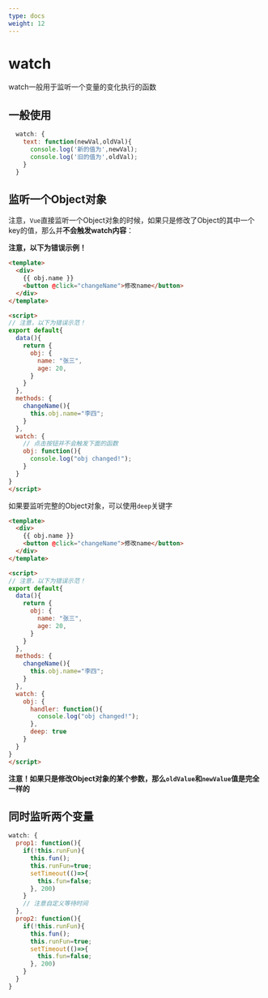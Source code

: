 ```yaml
---
type: docs
weight: 12
---
```


# watch

watch一般用于监听一个变量的变化执行的函数

## 一般使用

```js
  watch: {
    text: function(newVal,oldVal){
      console.log('新的值为',newVal);
      console.log('旧的值为',oldVal);
    }
  }
```

## 监听一个Object对象
注意，`Vue`直接监听一个Object对象的时候，如果只是修改了Object的其中一个key的值，那么并**不会触发watch内容**：

**注意，以下为错误示例！**

```html
<template>
  <div>
    {{ obj.name }}
    <button @click="changeName">修改name</button>
  </div>
</template>

<script>
// 注意，以下为错误示范！
export default{
  data(){
    return {
      obj: {
        name: "张三",
        age: 20,
      }
    }
  },
  methods: {
    changeName(){
      this.obj.name="李四";
    }
  },
  watch: {
    // 点击按钮并不会触发下面的函数
    obj: function(){
      console.log("obj changed!");
    }
  }
}
</script>
```

如果要监听完整的Object对象，可以使用`deep`关键字

```html
<template>
  <div>
    {{ obj.name }}
    <button @click="changeName">修改name</button>
  </div>
</template>

<script>
// 注意，以下为错误示范！
export default{
  data(){
    return {
      obj: {
        name: "张三",
        age: 20,
      }
    }
  },
  methods: {
    changeName(){
      this.obj.name="李四";
    }
  },
  watch: {
    obj: {
      handler: function(){
        console.log("obj changed!");
      },
      deep: true
    }
  }
}
</script>
```

**注意！如果只是修改Object对象的某个参数，那么`oldValue`和`newValue`值是完全一样的**

## 同时监听两个变量

```js
watch: {
  prop1: function(){
    if(!this.runFun){
      this.fun();
      this.runFun=true;
      setTimeout(()=>{
        this.fun=false;
      }, 200)
    }
    // 注意自定义等待时间
  },
  prop2: function(){
    if(!this.runFun){
      this.fun();
      this.runFun=true;
      setTimeout(()=>{
        this.fun=false;
      }, 200)
    }
  }
}
```